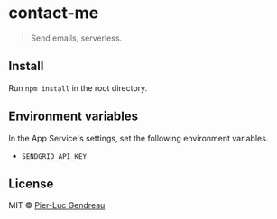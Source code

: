# contact-me

> Send emails, serverless.


## Install

Run `npm install` in the root directory.


## Environment variables

In the App Service's settings, set the following environment variables.

* `SENDGRID_API_KEY`


## License

MIT © [Pier-Luc Gendreau](https://github.com/Zertz)
